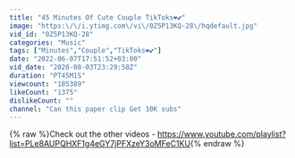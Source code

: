 ```yaml
---
title: "45 Minutes Of Cute Couple TikToks❤️💕"
image: "https:\/\/i.ytimg.com\/vi\/0Z5P13KQ-28\/hqdefault.jpg"
vid_id: "0Z5P13KQ-28"
categories: "Music"
tags: ["Minutes","Couple","TikToks❤️💕"]
date: "2022-06-07T17:51:52+03:00"
vid_date: "2020-08-03T23:29:58Z"
duration: "PT45M1S"
viewcount: "185389"
likeCount: "1375"
dislikeCount: ""
channel: "Can this paper clip Get 10K subs"
---
```

{% raw %}Check out the other videos - <a rel="nofollow" target="blank" href="https://www.youtube.com/playlist?list=PLe8AUPQHXF1g4eGY7jPFXzeY3oMFeC1KU">https://www.youtube.com/playlist?list=PLe8AUPQHXF1g4eGY7jPFXzeY3oMFeC1KU</a>{% endraw %}
